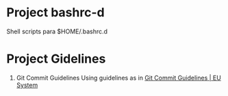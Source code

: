 # Project bashrc-d
Shell scripts para $HOME/.bashrc.d

# Project Gidelines
1. Git Commit Guidelines
Using guidelines as in [Git Commit Guidelines | EU System](!https://ec.europa.eu/component-library/v1.15.0/eu/docs/conventions/git/)

